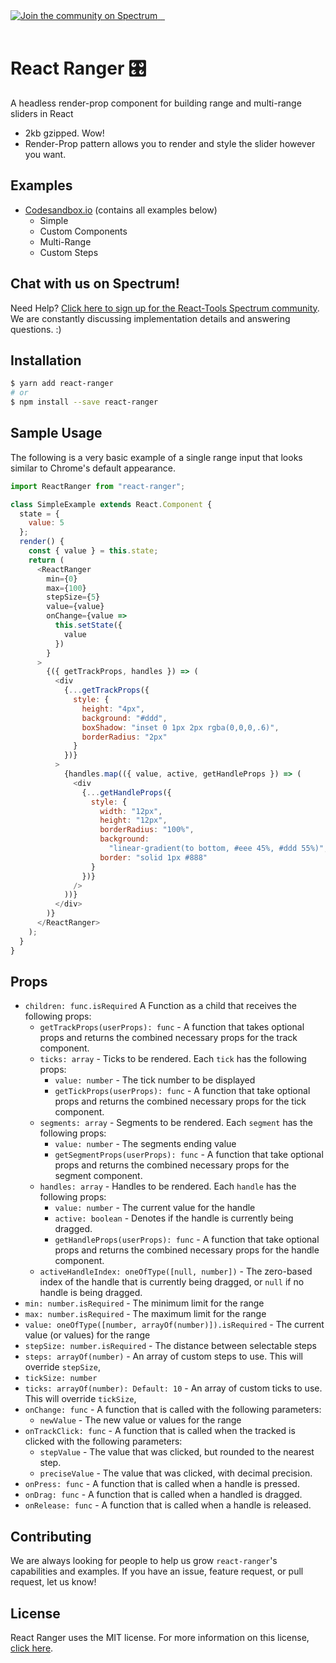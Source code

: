 <!-- <a href="https://travis-ci.org/react-tools/react-ranger" target="\_parent">
<img alt="" src="https://travis-ci.org/react-tools/react-ranger.svg?branch=master" />
</a> -->

<a href="https://spectrum.chat/react-ranger">
  <img alt="Join the community on Spectrum" src="https://withspectrum.github.io/badge/badge.svg" />
</a>
<a href="https://npmjs.com/package/react-ranger" target="\_parent">
<img alt="" src="https://img.shields.io/npm/dm/react-ranger.svg" />
</a>
<a href="https://github.com/react-tools/react-ranger" target="\_parent">
<img alt="" src="https://img.shields.io/github/stars/react-tools/react-ranger.svg?style=social&label=Star" />
</a>
<a href="https://twitter.com/tannerlinsley" target="\_parent">
<img alt="" src="https://img.shields.io/twitter/follow/tannerlinsley.svg?style=social&label=Follow" />
</a>

<br />
<br />

# React Ranger 🎛

A headless render-prop component for building range and multi-range sliders in React

- 2kb gzipped. Wow!
- Render-Prop pattern allows you to render and style the slider however you want.

## Examples

- [Codesandbox.io](https://codesandbox.io/s/l5nnjl7jqm) (contains all examples below)
  - Simple
  - Custom Components
  - Multi-Range
  - Custom Steps

## Chat with us on Spectrum!

Need Help? [Click here to sign up for the React-Tools Spectrum community](https://spectrum.chat/react-ranger). We are constantly discussing implementation details and answering questions. :)

## Installation

```bash
$ yarn add react-ranger
# or
$ npm install --save react-ranger
```

## Sample Usage

The following is a very basic example of a single range input that looks similar to Chrome's default appearance.

```javascript
import ReactRanger from "react-ranger";

class SimpleExample extends React.Component {
  state = {
    value: 5
  };
  render() {
    const { value } = this.state;
    return (
      <ReactRanger
        min={0}
        max={100}
        stepSize={5}
        value={value}
        onChange={value =>
          this.setState({
            value
          })
        }
      >
        {({ getTrackProps, handles }) => (
          <div
            {...getTrackProps({
              style: {
                height: "4px",
                background: "#ddd",
                boxShadow: "inset 0 1px 2px rgba(0,0,0,.6)",
                borderRadius: "2px"
              }
            })}
          >
            {handles.map(({ value, active, getHandleProps }) => (
              <div
                {...getHandleProps({
                  style: {
                    width: "12px",
                    height: "12px",
                    borderRadius: "100%",
                    background:
                      "linear-gradient(to bottom, #eee 45%, #ddd 55%)",
                    border: "solid 1px #888"
                  }
                })}
              />
            ))}
          </div>
        )}
      </ReactRanger>
    );
  }
}
```

## Props

- `children: func.isRequired` A Function as a child that receives the following props:
  - `getTrackProps(userProps): func` - A function that takes optional props and returns the combined necessary props for the track component.
  - `ticks: array` - Ticks to be rendered. Each `tick` has the following props:
    - `value: number` - The tick number to be displayed
    - `getTickProps(userProps): func` - A function that take optional props and returns the combined necessary props for the tick component.
  - `segments: array` - Segments to be rendered. Each `segment` has the following props:
    - `value: number` - The segments ending value
    - `getSegmentProps(userProps): func` - A function that take optional props and returns the combined necessary props for the segment component.
  - `handles: array` - Handles to be rendered. Each `handle` has the following props:
    - `value: number` - The current value for the handle
    - `active: boolean` - Denotes if the handle is currently being dragged.
    - `getHandleProps(userProps): func` - A function that take optional props and returns the combined necessary props for the handle component.
  - `activeHandleIndex: oneOfType([null, number])` - The zero-based index of the handle that is currently being dragged, or `null` if no handle is being dragged.
- `min: number.isRequired` - The minimum limit for the range
- `max: number.isRequired` - The maximum limit for the range
- `value: oneOfType([number, arrayOf(number)]).isRequired` - The current value (or values) for the range
- `stepSize: number.isRequired` - The distance between selectable steps
- `steps: arrayOf(number)` - An array of custom steps to use. This will override `stepSize`,
- `tickSize: number`
- `ticks: arrayOf(number): Default: 10` - An array of custom ticks to use. This will override `tickSize`,
- `onChange: func` - A function that is called with the following parameters:
  - `newValue` - The new value or values for the range
- `onTrackClick: func` - A function that is called when the tracked is clicked with the following parameters:
  - `stepValue` - The value that was clicked, but rounded to the nearest step.
  - `preciseValue` - The value that was clicked, with decimal precision.
- `onPress: func` - A function that is called when a handle is pressed.
- `onDrag: func` - A function that is called when a handled is dragged.
- `onRelease: func` - A function that is called when a handle is released.

## Contributing

We are always looking for people to help us grow `react-ranger`'s capabilities and examples. If you have an issue, feature request, or pull request, let us know!

## License

React Ranger uses the MIT license. For more information on this license, [click here](https://github.com/react-tools/react-ranger/blob/master/LICENSE).
